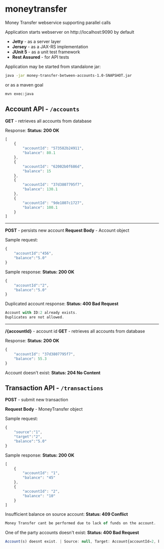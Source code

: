 
# moneytransfer

Money Transfer webservice supporting parallel calls

Application starts webserver on http://localhost:9090 by default

 - **Jetty** - as a server layer
 - **Jersey** - as a JAX-RS implementation
 - **JUnit 5** - as a unit test framework
 - **Rest Assured** - for API tests

Application may be started from standalone jar:
```sh
java -jar money-transfer-between-accounts-1.0-SNAPSHOT.jar
```
or as a maven goal

```sh
mvn exec:java
```
## Account API - `/accounts`

**GET** - retrieves all accounts from database

Response:
**Status: 200 OK**
```javascript
[
    {
        "accountId": "573582b24911",
        "balance": 80.1
    },
    {
        "accountId": "62002b0f686d",
        "balance": 15
    },
    {
        "accountId": "37d3807795f7",
        "balance": 130.1
    },
    {
        "accountId": "9de1807c1727",
        "balance": 100.1
    }
]
```
---
**POST** - persists new account 
**Request Body** - Account object

Sample request:
```javascript
{
	"accountId":"456",
	"balance":"5.0"
}
```

Sample response:
**Status: 200 OK**
```javascript
{
	"accountId":"2",
	"balance":"5.0"
}
```
Duplicated account response:
**Status: 400 Bad Request**
```javascript
Account with ID:2 already exists. 
Duplicates are not allowed.
```
---
**/{accountId}** - account id
**GET** - retrieves all accounts from database

Response:
**Status: 200 OK**
```javascript
{
    "accountId": "37d3807795f7",
    "balance": 55.3
}
```
Account doesn't exist:
**Status: 204 No Content**

## Transaction API - `/transactions`

**POST** - submit new transaction

**Request Body** - MoneyTransfer object

Sample request:
```javascript
{
	"source":"1",
	"target":"2",
	"balance":"5.0"
}
```

Sample response:
**Status: 200 OK**
```javascript
[
    {
        "accountId": "1",
        "balance": "45"
    },
    {
        "accountId": "2",
        "balance": "10"
    }
]
```

Insufficient balance on source account:
**Status: 409 Conflict**
```javascript
Money Transfer cant be performed due to lack of funds on the account.
```

One of the party accounts doesn't exist:
**Status: 400 Bad Request**
```javascript
Account(s) doesnt exist. | Source: null, Target: Account{accountId=2, balance=10}
```
